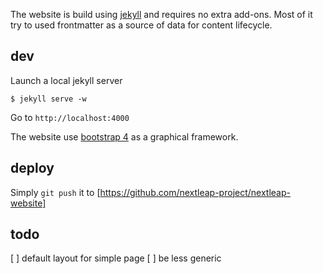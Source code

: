 The website is build using [jekyll](https://jekyllrb.com) and requires no extra add-ons. Most of it try to used frontmatter as a source of data for content lifecycle.

## dev

Launch a local jekyll server

```
$ jekyll serve -w
```

Go to `http://localhost:4000`

The website use [bootstrap 4](https://v4-alpha.getbootstrap.com/) as a graphical framework.

## deploy

Simply `git push` it to [https://github.com/nextleap-project/nextleap-website]

## todo

[ ] default layout for simple page
[ ] be less generic

